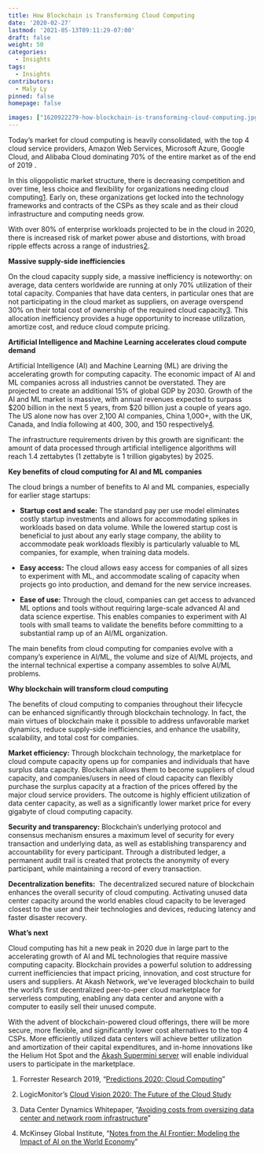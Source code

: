 ```yaml
---
title: How Blockchain is Transforming Cloud Computing
date: '2020-02-27'
lastmod: '2021-05-13T09:11:29-07:00'
draft: false
weight: 50
categories:
  - Insights
tags:
  - Insights
contributors:
  - Maly Ly
pinned: false
homepage: false

images: ["1620922279-how-blockchain-is-transforming-cloud-computing.jpg"]
---
```

Today’s market for cloud computing is heavily consolidated, with the top 4 cloud service providers, Amazon Web Services, Microsoft Azure, Google Cloud, and Alibaba Cloud dominating 70% of the entire market as of the end of 2019 .

In this oligopolistic market structure, there is decreasing competition and over time, less choice and flexibility for organizations needing cloud computing[1](https://blog.akash.network/2020/02/26/how-blockchain-is-transforming-cloud/#easy-footnote-bottom-1-631). Early on, these organizations get locked into the technology frameworks and contracts of the CSPs as they scale and as their cloud infrastructure and computing needs grow.

With over 80% of enterprise workloads projected to be in the cloud in 2020, there is increased risk of market power abuse and distortions, with broad ripple effects across a range of industries[2](https://blog.akash.network/2020/02/26/how-blockchain-is-transforming-cloud/#easy-footnote-bottom-2-631). 

**Massive supply-side inefficiencies**

On the cloud capacity supply side, a massive inefficiency is noteworthy: on average, data centers worldwide are running at only 70% utilization of their total capacity. Companies that have data centers, in particular ones that are not participating in the cloud market as suppliers, on average overspend 30% on their total cost of ownership of the required cloud capacity[3](https://blog.akash.network/2020/02/26/how-blockchain-is-transforming-cloud/#easy-footnote-bottom-3-631). This allocation inefficiency provides a huge opportunity to increase utilization, amortize cost, and reduce cloud compute pricing. 

**Artificial Intelligence and Machine Learning accelerates cloud compute demand**

Artificial Intelligence (AI) and Machine Learning (ML) are driving the accelerating growth for computing capacity. The economic impact of AI and ML companies across all industries cannot be overstated. They are projected to create an additional 15% of global GDP by 2030. Growth of the AI and ML market is massive, with annual revenues expected to surpass $200 billion in the next 5 years, from $20 billion just a couple of years ago. The US alone now has over 2,100 AI companies, China 1,000+, with the UK, Canada, and India following at 400, 300, and 150 respectively[4](https://blog.akash.network/2020/02/26/how-blockchain-is-transforming-cloud/#easy-footnote-bottom-4-631).  

The infrastructure requirements driven by this growth are significant: the amount of data processed through artificial intelligence algorithms will reach 1.4 zettabytes (1 zettabyte is 1 trillion gigabytes) by 2025. 

**Key benefits of cloud computing for AI and ML companies**

The cloud brings a number of benefits to AI and ML companies, especially for earlier stage startups:

*   **Startup cost and scale:** The standard pay per use model eliminates costly startup investments and allows for accommodating spikes in workloads based on data volume. While the lowered startup cost is beneficial to just about any early stage company, the ability to accommodate peak workloads flexibly is particularly valuable to ML companies, for example, when training data models.
    
*   **Easy access:** The cloud allows easy access for companies of all sizes to experiment with ML, and accommodate scaling of capacity when projects go into production, and demand for the new service increases. 
    
*   **Ease of use:** Through the cloud, companies can get access to advanced ML options and tools without requiring large-scale advanced AI and data science expertise. This enables companies to experiment with AI tools with small teams to validate the benefits before committing to a substantial ramp up of an AI/ML organization. 
    

The main benefits from cloud computing for companies evolve with a company’s experience in AI/ML, the volume and size of AI/ML projects, and the internal technical expertise a company assembles to solve AI/ML problems. 

**Why blockchain will transform cloud computing**

The benefits of cloud computing to companies throughout their lifecycle can be enhanced significantly through blockchain technology. In fact, the main virtues of blockchain make it possible to address unfavorable market dynamics, reduce supply-side inefficiencies, and enhance the usability, scalability, and total cost for companies.  

**Market efficiency:** Through blockchain technology, the marketplace for cloud compute capacity opens up for companies and individuals that have surplus data capacity. Blockchain allows them to become suppliers of cloud capacity, and companies/users in need of cloud capacity can flexibly purchase the surplus capacity at a fraction of the prices offered by the major cloud service providers. The outcome is highly efficient utilization of data center capacity, as well as a significantly lower market price for every gigabyte of cloud computing capacity. 

**Security and transparency:** Blockchain’s underlying protocol and consensus mechanism ensures a maximum level of security for every transaction and underlying data, as well as establishing transparency and accountability for every participant. Through a distributed ledger, a permanent audit trail is created that protects the anonymity of every participant, while maintaining a record of every transaction. 

**Decentralization benefits:**  The decentralized secured nature of blockchain enhances the overall security of cloud computing. Activating unused data center capacity around the world enables cloud capacity to be leveraged closest to the user and their technologies and devices, reducing latency and faster disaster recovery.   

**What’s next**

Cloud computing has hit a new peak in 2020 due in large part to the accelerating growth of AI and ML technologies that require massive computing capacity. Blockchain provides a powerful solution to addressing current inefficiencies that impact pricing, innovation, and cost structure for users and suppliers. At Akash Network, we’ve leveraged blockchain to build the world’s first decentralized peer-to-peer cloud marketplace for serverless computing, enabling any data center and anyone with a computer to easily sell their unused compute.

With the advent of blockchain-powered cloud offerings, there will be more secure, more flexible, and significantly lower cost alternatives to the top 4 CSPs. More efficiently utilized data centers will achieve better utilization and amortization of their capital expenditures, and in-home innovations like the Helium Hot Spot and the [Akash Supermini server](https://akash.network/supermini/reserve) will enable individual users to participate in the marketplace. 

1.  Forrester Research 2019, “[Predictions 2020: Cloud Computing](https://blog.akash.network/2020/02/26/how-blockchain-is-transforming-cloud/#easy-footnote-1-631)”
    
2.  LogicMonitor’s [Cloud Vision 2020: The Future of the Cloud Study](https://blog.akash.network/2020/02/26/how-blockchain-is-transforming-cloud/#easy-footnote-2-631)
    
3.  Data Center Dynamics Whitepaper, “[Avoiding costs from oversizing data center and network room infrastructure](https://blog.akash.network/2020/02/26/how-blockchain-is-transforming-cloud/#easy-footnote-3-631)”
    
4.  McKinsey Global Institute, “[Notes from the AI Frontier: Modeling the Impact of AI on the World Economy](https://blog.akash.network/2020/02/26/how-blockchain-is-transforming-cloud/#easy-footnote-4-631)”